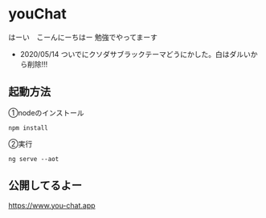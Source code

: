 # youChat
はーい　こーんにーちはー
勉強でやってまーす

- 2020/05/14
ついでにクソダサブラックテーマどうにかした。白はダルいから削除!!!


## 起動方法  

①nodeのインストール  
	
	npm install
	
②実行
	
	ng serve --aot

## 公開してるよー
https://www.you-chat.app
